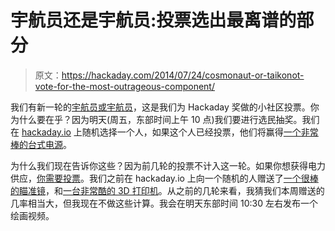 # 宇航员还是宇航员:投票选出最离谱的部分

> 原文：<https://hackaday.com/2014/07/24/cosmonaut-or-taikonot-vote-for-the-most-outrageous-component/>

我们有新一轮的[宇航员或宇航员](http://hackaday.com/2014/07/23/new-round-of-astronaut-or-not-most-outrageous-component/)，这是我们为 Hackaday 奖做的小社区投票。你为什么要在乎？因为明天(周五，东部时间上午 10 点)我们要进行选民抽奖。我们在 [hackaday.io](http://hackaday.io) 上随机选择一个人，如果这个人已经投票，他们将赢得[一个非常棒的台式电源](http://www.bkprecision.com/products/power-supplies/1760A-4-digit-triple-output-dc-power-supply-20-30v-0-2a-14-65v-5a.html)。

为什么我们现在告诉你这些？因为前几轮的投票不计入这一轮。如果你想获得电力供应，[你需要投票](http://hackaday.io/prize/vote)。我们之前在 hackaday.io 上向一个随机的人赠送了[一个很棒的瞄准镜](http://hackaday.com/2014/07/04/astronaut-or-astronot-givin-away-scopes/)，和[一台非常酷的 3D 打印机](http://hackaday.com/2014/07/11/astronaut-or-astronot-shipping-is-killing-us-man/)。从之前的几轮来看，我猜我们本周赠送的几率相当大，但我现在不做这些计算。我会在明天东部时间 10:30 左右发布一个绘画视频。